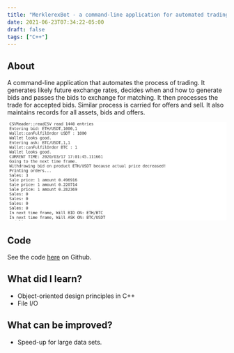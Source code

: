 ```yaml
---
title: "MerklerexBot - a command-line application for automated trading of cryptocurrencies (C++)"
date: 2021-06-23T07:34:22-05:00
draft: false
tags: ["C++"]
---
```

## About
A command-line application that automates the process of trading. It generates likely future exchange rates, decides when and how to generate bids and passes the bids to exchange for matching. It then processes the trade for accepted bids. Similar process is carried for offers and sell. It also maintains records for all assets, bids and offers.


![Sample](./merkle-cli.png)

## Code
See the code [here](https://github.com/pchhina/merkel) on Github.

## What did I learn?
- Object-oriented design principles in C++
- File I/O

## What can be improved?
- Speed-up for large data sets.
